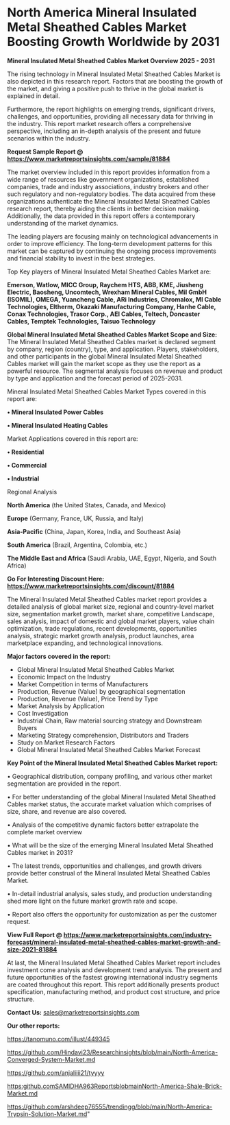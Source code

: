 # North America Mineral Insulated Metal Sheathed Cables Market Boosting Growth Worldwide by 2031

<Strong> Mineral Insulated Metal Sheathed Cables Market Overview 2025 - 2031</strong>

The rising technology in Mineral Insulated Metal Sheathed Cables Market is also depicted in this research report. Factors that are boosting the growth of the market, and giving a positive push to thrive in the global market is explained in detail.

Furthermore, the report highlights on emerging trends, significant drivers, challenges, and opportunities, providing all necessary data for thriving in the industry. This report market research offers a comprehensive perspective, including an in-depth analysis of the present and future scenarios within the industry.

<strong>Request Sample Report @ <a href=https://www.marketreportsinsights.com/sample/81884>https://www.marketreportsinsights.com/sample/81884</a></strong>

The market overview included in this report provides information from a wide range of resources like government organizations, established companies, trade and industry associations, industry brokers and other such regulatory and non-regulatory bodies. The data acquired from these organizations authenticate the Mineral Insulated Metal Sheathed Cables research report, thereby aiding the clients in better decision making. Additionally, the data provided in this report offers a contemporary understanding of the market dynamics.

The leading players are focusing mainly on technological advancements in order to improve efficiency. The long-term development patterns for this market can be captured by continuing the ongoing process improvements and financial stability to invest in the best strategies.

Top Key players of Mineral Insulated Metal Sheathed Cables Market are:

<strong>Emerson, Watlow, MICC Group, Raychem HTS, ABB, KME, Jiusheng Electric, Baosheng, Uncomtech, Wrexham Mineral Cables, Mil GmbH (ISOMIL), OMEGA, Yuancheng Cable, ARi Industries, Chromalox, MI Cable Technologies, Eltherm, Okazaki Manufacturing Company, Hanhe Cable, Conax Technologies, Trasor Corp., AEI Cables, Teltech, Doncaster Cables, Temptek Technologies, Taisuo Technology</strong>

<strong><b>Global Mineral Insulated Metal Sheathed Cables Market Scope and Size:</b></strong>
The Mineral Insulated Metal Sheathed Cables market is declared segment by company, region (country), type, and application. Players, stakeholders, and other participants in the global Mineral Insulated Metal Sheathed Cables market will gain the market scope as they use the report as a powerful resource. The segmental analysis focuses on revenue and product by type and application and the forecast period of 2025-2031.

Mineral Insulated Metal Sheathed Cables Market Types covered in this report are:

<strong>• Mineral Insulated Power Cables

• Mineral Insulated Heating Cables</strong>

Market Applications covered in this report are:

<strong>• Residential

• Commercial

• Industrial</strong> 

Regional Analysis

<strong>North America</strong> (the United States, Canada, and Mexico)

<strong>Europe</strong> (Germany, France, UK, Russia, and Italy)

<strong>Asia-Pacific</strong> (China, Japan, Korea, India, and Southeast Asia)

<strong>South America</strong> (Brazil, Argentina, Colombia, etc.)

<strong>The Middle East and Africa</strong> (Saudi Arabia, UAE, Egypt, Nigeria, and South Africa)

<strong>Go For Interesting Discount Here: <a href=https://www.marketreportsinsights.com/discount/81884>https://www.marketreportsinsights.com/discount/81884</a></strong>

The Mineral Insulated Metal Sheathed Cables market report provides a detailed analysis of global market size, regional and country-level market size, segmentation market growth, market share, competitive Landscape, sales analysis, impact of domestic and global market players, value chain optimization, trade regulations, recent developments, opportunities analysis, strategic market growth analysis, product launches, area marketplace expanding, and technological innovations.

<strong><b>Major factors covered in the report:</b></strong>
<ul>
  <li>Global Mineral Insulated Metal Sheathed Cables Market </li>
  <li>Economic Impact on the Industry</li>
  <li>Market Competition in terms of Manufacturers</li>
  <li>Production, Revenue (Value) by geographical segmentation</li>
  <li>Production, Revenue (Value), Price Trend by Type</li>
  <li>Market Analysis by Application</li>
  <li>Cost Investigation</li>
  <li>Industrial Chain, Raw material sourcing strategy and Downstream Buyers</li>
  <li>Marketing Strategy comprehension, Distributors and Traders</li>
  <li>Study on Market Research Factors</li>
  <li>Global Mineral Insulated Metal Sheathed Cables Market Forecast</li>
</ul>

<strong><b>Key Point of the Mineral Insulated Metal Sheathed Cables Market report:</b></strong>

• Geographical distribution, company profiling, and various other market segmentation are provided in the report.

• For better understanding of the global Mineral Insulated Metal Sheathed Cables market status, the accurate market valuation which comprises of size, share, and revenue are also covered.

• Analysis of the competitive dynamic factors better extrapolate the complete market overview

• What will be the size of the emerging Mineral Insulated Metal Sheathed Cables market in 2031?

• The latest trends, opportunities and challenges, and growth drivers provide better construal of the Mineral Insulated Metal Sheathed Cables Market.

• In-detail industrial analysis, sales study, and production understanding shed more light on the future market growth rate and scope.

• Report also offers the opportunity for customization as per the customer request.

<strong><b>View Full Report @ <a href=https://www.marketreportsinsights.com/industry-forecast/mineral-insulated-metal-sheathed-cables-market-growth-and-size-2021-81884>https://www.marketreportsinsights.com/industry-forecast/mineral-insulated-metal-sheathed-cables-market-growth-and-size-2021-81884</a></b></strong>


At last, the Mineral Insulated Metal Sheathed Cables Market report includes investment come analysis and development trend analysis. The present and future opportunities of the fastest growing international industry segments are coated throughout this report. This report additionally presents product specification, manufacturing method, and product cost structure, and price structure.

<strong>Contact Us:</strong>
sales@marketreportsinsights.com

<strong>Our other reports:</strong>

<a href=https://tanomuno.com/illust/449345>https://tanomuno.com/illust/449345</a>

<a href=https://github.com/Hindavi23/Researchinsights/blob/main/North-America-Converged-System-Market.md>https://github.com/Hindavi23/Researchinsights/blob/main/North-America-Converged-System-Market.md</a>

<a href=https://github.com/anjaliiii21/tyyyy>https://github.com/anjaliiii21/tyyyy</a>

<a href=https:github.comSAMIDHA963ReportsblobmainNorth-America-Shale-Brick-Market.md>https:github.comSAMIDHA963ReportsblobmainNorth-America-Shale-Brick-Market.md</a>

<a href=https://github.com/arshdeep76555/trendingg/blob/main/North-America-Trypsin-Solution-Market.md>https://github.com/arshdeep76555/trendingg/blob/main/North-America-Trypsin-Solution-Market.md</a>"

